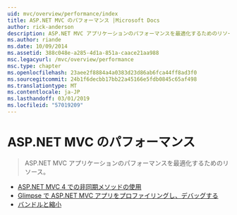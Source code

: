 ```yaml
---
uid: mvc/overview/performance/index
title: ASP.NET MVC のパフォーマンス |Microsoft Docs
author: rick-anderson
description: ASP.NET MVC アプリケーションのパフォーマンスを最適化するためのリソース。
ms.author: riande
ms.date: 10/09/2014
ms.assetid: 388c048e-a285-4d1a-851a-caace21aa988
msc.legacyurl: /mvc/overview/performance
msc.type: chapter
ms.openlocfilehash: 23aee2f8884a4a0383d23d86ab6fca44ff8ad3f0
ms.sourcegitcommit: 24b1f6decbb17bb22a45166e5fdb0845c65af498
ms.translationtype: MT
ms.contentlocale: ja-JP
ms.lasthandoff: 03/01/2019
ms.locfileid: "57019209"
---
```

<a name="aspnet-mvc-performance"></a>ASP.NET MVC のパフォーマンス
====================
> ASP.NET MVC アプリケーションのパフォーマンスを最適化するためのリソース。


- [ASP.NET MVC 4 での非同期メソッドの使用](using-asynchronous-methods-in-aspnet-mvc-4.md)
- [Glimpse で ASP.NET MVC アプリをプロファイリングし、デバッグする](profile-and-debug-your-aspnet-mvc-app-with-glimpse.md)
- [バンドルと縮小](bundling-and-minification.md)
